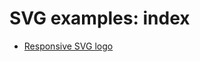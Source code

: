 # SVG examples: index

- [Responsive SVG logo](https://front-end-materials.github.io/svg/responsive-svg-logo)
